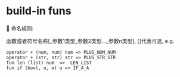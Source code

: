 # build-in funs

📢 命名规则:

函数或者符号名称[_参数1类型_参数2类型..._参数n类型], []代表可选, e.g. 

```
operator + (num, num) num => PLUS_NUM_NUM
operator + (str, str) str => PLUS_STR_STR
fun len (list) num  =>  LEN_LIST
fun if (bool, α, α) α => IF_A_A 
```
